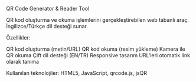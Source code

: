 QR Code Generator & Reader Tool

QR kod oluşturma ve okuma işlemlerini gerçekleştirebilen web tabanlı araç. İngilizce/Türkçe dil desteği sunar.

Özellikler:

QR kod oluşturma (metin/URL)
QR kod okuma (resim yükleme)
Kamera ile QR okuma
Çift dil desteği (EN/TR)
Responsive tasarım
URL'leri otomatik link olarak tanıma

Kullanılan teknolojiler: HTML5, JavaScript, qrcode.js, jsQR
